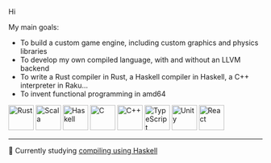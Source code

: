 Hi

My main goals:
* To build a custom game engine, including custom graphics and physics libraries
* To develop my own compiled language, with and without an LLVM backend
* To write a Rust compiler in Rust, a Haskell compiler in Haskell, a C++ interpreter in Raku...
* To invent functional programming in amd64

<img src="https://cdn.jsdelivr.net/gh/devicons/devicon/icons/rust/rust-plain.svg" width="50px" alt="Rust" title="Rust" />
<img src="https://cdn.jsdelivr.net/gh/devicons/devicon/icons/scala/scala-original.svg" width="50px" alt="Scala" title="Scala" />
<img src="https://cdn.jsdelivr.net/gh/devicons/devicon/icons/haskell/haskell-original.svg" width="50px" alt="Haskell" title="Haskell" />
<img src="https://cdn.jsdelivr.net/gh/devicons/devicon/icons/c/c-line.svg" width="50px" alt="C" title="C" />
<img src="https://cdn.jsdelivr.net/gh/devicons/devicon/icons/cplusplus/cplusplus-line.svg" width="50px" alt="C++" title="C++" />
<img src="https://cdn.jsdelivr.net/gh/devicons/devicon/icons/typescript/typescript-plain.svg" width="50px" alt="TypeScript" title="TypeScript" />
<img src="https://cdn.jsdelivr.net/gh/devicons/devicon/icons/unity/unity-original.svg" width="50px" alt="Unity" title="Unity" />
<img src="https://cdn.jsdelivr.net/gh/devicons/devicon/icons/react/react-original.svg" width="50px" alt="React" title="React" />

***

📖 Currently studying [compiling using Haskell](https://www.stephendiehl.com/llvm/) 

